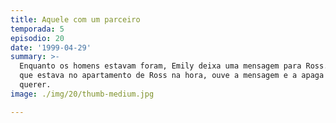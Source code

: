 ```yaml
---
title: Aquele com um parceiro
temporada: 5
episodio: 20
date: '1999-04-29'
summary: >-
  Enquanto os homens estavam foram, Emily deixa uma mensagem para Ross. Rachel,
  que estava no apartamento de Ross na hora, ouve a mensagem e a apaga sem
  querer.
image: ./img/20/thumb-medium.jpg

---
```

